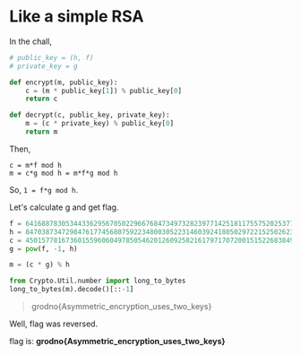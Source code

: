 # Like a simple RSA

In the chall,
```python
# public_key = (h, f)
# private_key = g

def encrypt(m, public_key):
    c = (m * public_key[1]) % public_key[0]
    return c

def decrypt(c, public_key, private_key):
    m = (c * private_key) % public_key[0]
    return m
```

Then, 
```
c = m*f mod h
m = c*g mod h = m*f*g mod h
```

So, `1 = f*g mod h`.

Let's calculate g and get flag.
```python
f = 6416887830534433629567050229667684734973282397714251811755752025377169146409477365161229363756766441347368380751372023179641944107478195964183801916988232697767349642657617
h = 8470387347298476177456807592234800305223146039241805029722152502623609066137655800632000167660507958129073278126249206662322559690599099900670113252751054479281818630329178438136876189437058031446326100810231155131782952040600724
c = 4501577816736015596060497850546201260925821617971707200151522683849342994222685636584343269899367495933875369681542486925080096048706520947165012158736670485935607004216130611982263313862618848808033812929735326651289123228929207
g = pow(f, -1, h)

m = (c * g) % h

from Crypto.Util.number import long_to_bytes
long_to_bytes(m).decode()[::-1]
```

> grodno{Asymmetric_encryption_uses_two_keys}

Well, flag was reversed.

flag is: **grodno{Asymmetric_encryption_uses_two_keys}**